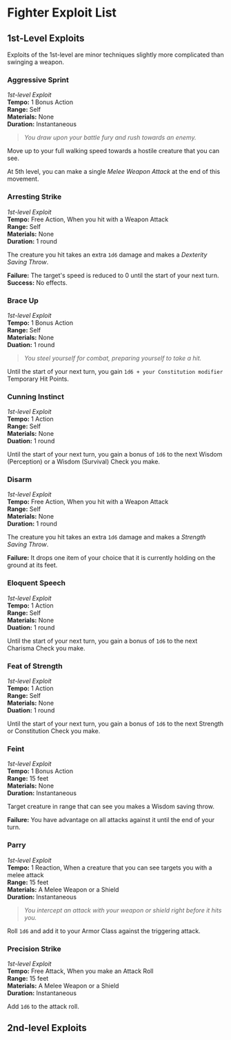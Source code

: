 # Fighter Exploit List

## 1st-Level Exploits
Exploits of the 1st-level are minor techniques slightly more complicated than swinging a weapon.

### Aggressive Sprint
*1st-level Exploit*  
**Tempo:** 1 Bonus Action  
**Range:** Self  
**Materials:** None  
**Duration:** Instantaneous  

> *You draw upon your battle fury and rush towards an enemy.*

Move up to your full walking speed towards a hostile creature that you can see.

At 5th level, you can make a single *Melee Weapon Attack* at the end of this movement.

### Arresting Strike
*1st-level Exploit*  
**Tempo:** Free Action, When you hit with a Weapon Attack  
**Range:** Self  
**Materials:** None  
**Duration:** 1 round  

The creature you hit takes an extra `1d6` damage and makes a *Dexterity Saving Throw*.

**Failure:** The target's speed is reduced to 0 until the start of your next turn.  
**Success:** No effects.

### Brace Up
*1st-level Exploit*  
**Tempo:** 1 Bonus Action  
**Range:** Self  
**Materials:** None  
**Duation:** 1 round  

> *You steel yourself for combat, preparing yourself to take a hit.*

Until the start of your next turn, you gain `1d6 + your Constitution modifier` Temporary Hit Points.

### Cunning Instinct
*1st-level Exploit*  
**Tempo:** 1 Action  
**Range:** Self  
**Materials:** None  
**Duation:** 1 round  

Until the start of your next turn, you gain a bonus of `1d6` to the next Wisdom (Perception) or a Wisdom (Survival) Check you make.

### Disarm
*1st-level Exploit*  
**Tempo:** Free Action, When you hit with a Weapon Attack  
**Range:** Self  
**Materials:** None  
**Duration:** 1 round  

The creature you hit takes an extra `1d6` damage and makes a *Strength Saving Throw*.

**Failure:** It drops one item of your choice that it is currently holding on the ground at its feet.

### Eloquent Speech
*1st-level Exploit*  
**Tempo:** 1 Action  
**Range:** Self  
**Materials:** None  
**Duation:** 1 round  

Until the start of your next turn, you gain a bonus of `1d6` to the next Charisma Check you make.

### Feat of Strength
*1st-level Exploit*  
**Tempo:** 1 Action  
**Range:** Self  
**Materials:** None  
**Duation:** 1 round  

Until the start of your next turn, you gain a bonus of `1d6` to the next Strength or Constitution Check you make.

### Feint
*1st-level Exploit*  
**Tempo:** 1 Bonus Action  
**Range:** 15 feet  
**Materials:** None  
**Duration:** Instantaneous  

Target creature in range that can see you makes a Wisdom saving throw.

**Failure:** You have advantage on all attacks against it until the end of your turn.

### Parry
*1st-level Exploit*  
**Tempo:** 1 Reaction, When a creature that you can see targets you with a melee attack  
**Range:** 15 feet  
**Materials:** A Melee Weapon or a Shield  
**Duration:** Instantaneous  

> *You intercept an attack with your weapon or shield right before it hits you.*

Roll `1d6` and add it to your Armor Class against the triggering attack.

### Precision Strike
*1st-level Exploit*  
**Tempo:** Free Attack, When you make an Attack Roll  
**Range:** 15 feet  
**Materials:** A Melee Weapon or a Shield  
**Duration:** Instantaneous  

Add `1d6` to the attack roll.

## 2nd-level Exploits

### 
